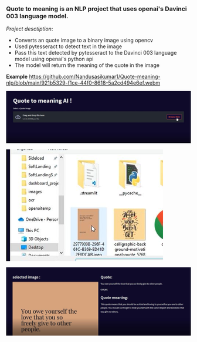 ### Quote to meaning is an NLP project that uses openai's Davinci 003 language model.

*Project desctiption*:
* Converts an quote image to a binary image using opencv
* Used pytesseract to detect text in the image 
* Pass this text detected by pytesseract to the Davinci 003 language model using openai's python api
* The model will return the meaning of the quote in the image

**Example**
https://github.com/Nandusasikumar1/Quote-meaning-nlp/blob/main/921b5329-f1ce-44f0-8618-5a2cd494e6ef.webm

![](https://github.com/Nandusasikumar1/Quote-meaning-nlp/blob/main/appdemo2.JPG)


![](https://github.com/Nandusasikumar1/Quote-meaning-nlp/blob/main/appdemo1.JPG)


![](https://github.com/Nandusasikumar1/Quote-meaning-nlp/blob/main/appdemo3.JPG)

